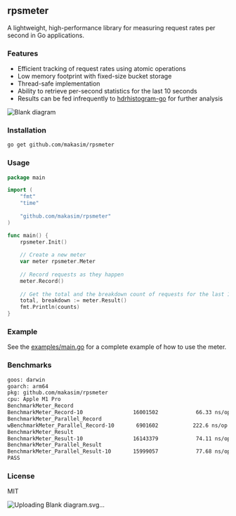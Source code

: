 ## rpsmeter

A lightweight, high-performance library for measuring request rates per second in Go applications.

### Features

- Efficient tracking of request rates using atomic operations
- Low memory footprint with fixed-size bucket storage
- Thread-safe implementation
- Ability to retrieve per-second statistics for the last 10 seconds
- Results can be fed infrequently to [hdrhistogram-go](https://github.com/HdrHistogram/hdrhistogram-go) for further analysis

![Blank diagram](https://github.com/user-attachments/assets/45f15804-868b-40aa-ba51-dcb42d329336)

### Installation

```bash
go get github.com/makasim/rpsmeter
```

### Usage

```go
package main

import (
    "fmt"
    "time"
    
    "github.com/makasim/rpsmeter"
)

func main() {
	rpsmeter.Init()
	
    // Create a new meter
    var meter rpsmeter.Meter
    
    // Record requests as they happen
    meter.Record()
    
    // Get the total and the breakdown count of requests for the last 10 seconds
    total, breakdown := meter.Result()
    fmt.Println(counts)
}
```

### Example

See the [examples/main.go](examples/main.go) for a complete example of how to use the meter.

### Benchmarks

```bash
goos: darwin
goarch: arm64
pkg: github.com/makasim/rpsmeter
cpu: Apple M1 Pro
BenchmarkMeter_Record
BenchmarkMeter_Record-10             	16001502	        66.33 ns/op	       0 B/op	       0 allocs/op
BenchmarkMeter_Parallel_Record
wBenchmarkMeter_Parallel_Record-10    	 6901602	       222.6 ns/op	       0 B/op	       0 allocs/op
BenchmarkMeter_Result
BenchmarkMeter_Result-10             	16143379	        74.11 ns/op	       0 B/op	       0 allocs/op
BenchmarkMeter_Parallel_Result
BenchmarkMeter_Parallel_Result-10    	15999057	        77.68 ns/op	       0 B/op	       0 allocs/op
PASS
```

### License

MIT





![Uploading<svg xmlns="http://www.w3.org/2000/svg" xmlns:xlink="http://www.w3.org/1999/xlink" xmlns:lucid="lucid" width="1242" height="201.38"><g transform="translate(-79 -199.62360346032693)" lucid:page-tab-id="0_0"><path d="M0 0h1500v500H0z" fill="#fff"/><path d="M980 285a6 6 0 0 1 6-6h328a6 6 0 0 1 6 6v109a6 6 0 0 1-6 6H986a6 6 0 0 1-6-6z" fill="#fff"/><path d="M981 285c0 .55-.45 1-1 1s-1-.45-1-1 .45-1 1-1 1 .45 1 1zm6-6c0 .55-.45 1-1 1s-1-.45-1-1 .45-1 1-1 1 .45 1 1zm8 0c0 .55-.45 1-1 1s-1-.45-1-1 .45-1 1-1 1 .45 1 1zm8 0c0 .55-.45 1-1 1s-1-.45-1-1 .45-1 1-1 1 .45 1 1zm8 0c0 .55-.45 1-1 1s-1-.45-1-1 .45-1 1-1 1 .45 1 1zm8 0c0 .55-.45 1-1 1s-1-.45-1-1 .45-1 1-1 1 .45 1 1zm8 0c0 .55-.45 1-1 1s-1-.45-1-1 .45-1 1-1 1 .45 1 1zm8 0c0 .55-.45 1-1 1s-1-.45-1-1 .45-1 1-1 1 .45 1 1zm8 0c0 .55-.45 1-1 1s-1-.45-1-1 .45-1 1-1 1 .45 1 1zm8 0c0 .55-.45 1-1 1s-1-.45-1-1 .45-1 1-1 1 .45 1 1zm8 0c0 .55-.45 1-1 1s-1-.45-1-1 .45-1 1-1 1 .45 1 1zm8 0c0 .55-.45 1-1 1s-1-.45-1-1 .45-1 1-1 1 .45 1 1zm8 0c0 .55-.45 1-1 1s-1-.45-1-1 .45-1 1-1 1 .45 1 1zm8 0c0 .55-.45 1-1 1s-1-.45-1-1 .45-1 1-1 1 .45 1 1zm8 0c0 .55-.45 1-1 1s-1-.45-1-1 .45-1 1-1 1 .45 1 1zm8 0c0 .55-.45 1-1 1s-1-.45-1-1 .45-1 1-1 1 .45 1 1zm8 0c0 .55-.45 1-1 1s-1-.45-1-1 .45-1 1-1 1 .45 1 1zm8 0c0 .55-.45 1-1 1s-1-.45-1-1 .45-1 1-1 1 .45 1 1zm8 0c0 .55-.45 1-1 1s-1-.45-1-1 .45-1 1-1 1 .45 1 1zm8 0c0 .55-.45 1-1 1s-1-.45-1-1 .45-1 1-1 1 .45 1 1zm8 0c0 .55-.45 1-1 1s-1-.45-1-1 .45-1 1-1 1 .45 1 1zm8 0c0 .55-.45 1-1 1s-1-.45-1-1 .45-1 1-1 1 .45 1 1zm8 0c0 .55-.45 1-1 1s-1-.45-1-1 .45-1 1-1 1 .45 1 1zm8 0c0 .55-.45 1-1 1s-1-.45-1-1 .45-1 1-1 1 .45 1 1zm8 0c0 .55-.45 1-1 1s-1-.45-1-1 .45-1 1-1 1 .45 1 1zm8 0c0 .55-.45 1-1 1s-1-.45-1-1 .45-1 1-1 1 .45 1 1zm8 0c0 .55-.45 1-1 1s-1-.45-1-1 .45-1 1-1 1 .45 1 1zm8 0c0 .55-.45 1-1 1s-1-.45-1-1 .45-1 1-1 1 .45 1 1zm8 0c0 .55-.45 1-1 1s-1-.45-1-1 .45-1 1-1 1 .45 1 1zm8 0c0 .55-.45 1-1 1s-1-.45-1-1 .45-1 1-1 1 .45 1 1zm8 0c0 .55-.45 1-1 1s-1-.45-1-1 .45-1 1-1 1 .45 1 1zm8 0c0 .55-.45 1-1 1s-1-.45-1-1 .45-1 1-1 1 .45 1 1zm8 0c0 .55-.45 1-1 1s-1-.45-1-1 .45-1 1-1 1 .45 1 1zm8 0c0 .55-.45 1-1 1s-1-.45-1-1 .45-1 1-1 1 .45 1 1zm8 0c0 .55-.45 1-1 1s-1-.45-1-1 .45-1 1-1 1 .45 1 1zm8 0c0 .55-.45 1-1 1s-1-.45-1-1 .45-1 1-1 1 .45 1 1zm8 0c0 .55-.45 1-1 1s-1-.45-1-1 .45-1 1-1 1 .45 1 1zm8 0c0 .55-.45 1-1 1s-1-.45-1-1 .45-1 1-1 1 .45 1 1zm8 0c0 .55-.45 1-1 1s-1-.45-1-1 .45-1 1-1 1 .45 1 1zm8 0c0 .55-.45 1-1 1s-1-.45-1-1 .45-1 1-1 1 .45 1 1zm8 0c0 .55-.45 1-1 1s-1-.45-1-1 .45-1 1-1 1 .45 1 1zm8 0c0 .55-.45 1-1 1s-1-.45-1-1 .45-1 1-1 1 .45 1 1zm8 0c0 .55-.45 1-1 1s-1-.45-1-1 .45-1 1-1 1 .45 1 1zm6 6c0 .55-.45 1-1 1s-1-.45-1-1 .45-1 1-1 1 .45 1 1zm0 7.8c0 .54-.45 1-1 1s-1-.46-1-1c0-.57.45-1 1-1s1 .43 1 1zm0 7.77c0 .55-.45 1-1 1s-1-.45-1-1 .45-1 1-1 1 .45 1 1zm0 7.8c0 .54-.45 1-1 1s-1-.46-1-1c0-.56.45-1 1-1s1 .44 1 1zm0 7.77c0 .56-.45 1-1 1s-1-.44-1-1c0-.55.45-1 1-1s1 .45 1 1zm0 7.8c0 .54-.45 1-1 1s-1-.46-1-1c0-.56.45-1 1-1s1 .44 1 1zm0 7.77c0 .57-.45 1-1 1s-1-.43-1-1c0-.54.45-1 1-1s1 .46 1 1zm0 7.8c0 .55-.45 1-1 1s-1-.45-1-1 .45-1 1-1 1 .45 1 1zm0 7.8c0 .54-.45 1-1 1s-1-.46-1-1c0-.57.45-1 1-1s1 .43 1 1zm0 7.77c0 .55-.45 1-1 1s-1-.45-1-1 .45-1 1-1 1 .45 1 1zm0 7.8c0 .54-.45 1-1 1s-1-.46-1-1c0-.56.45-1 1-1s1 .44 1 1zm0 7.77c0 .56-.45 1-1 1s-1-.44-1-1c0-.55.45-1 1-1s1 .45 1 1zm0 7.8c0 .54-.45 1-1 1s-1-.46-1-1c0-.56.45-1 1-1s1 .44 1 1zm0 7.77c0 .57-.45 1-1 1s-1-.43-1-1c0-.54.45-1 1-1s1 .46 1 1zm0 7.8c0 .55-.45 1-1 1s-1-.45-1-1 .45-1 1-1 1 .45 1 1zm-6 6c0 .55-.45 1-1 1s-1-.45-1-1 .45-1 1-1 1 .45 1 1zm-8 0c0 .55-.45 1-1 1s-1-.45-1-1 .45-1 1-1 1 .45 1 1zm-8 0c0 .55-.45 1-1 1s-1-.45-1-1 .45-1 1-1 1 .45 1 1zm-8 0c0 .55-.45 1-1 1s-1-.45-1-1 .45-1 1-1 1 .45 1 1zm-8 0c0 .55-.45 1-1 1s-1-.45-1-1 .45-1 1-1 1 .45 1 1zm-8 0c0 .55-.45 1-1 1s-1-.45-1-1 .45-1 1-1 1 .45 1 1zm-8 0c0 .55-.45 1-1 1s-1-.45-1-1 .45-1 1-1 1 .45 1 1zm-8 0c0 .55-.45 1-1 1s-1-.45-1-1 .45-1 1-1 1 .45 1 1zm-8 0c0 .55-.45 1-1 1s-1-.45-1-1 .45-1 1-1 1 .45 1 1zm-8 0c0 .55-.45 1-1 1s-1-.45-1-1 .45-1 1-1 1 .45 1 1zm-8 0c0 .55-.45 1-1 1s-1-.45-1-1 .45-1 1-1 1 .45 1 1zm-8 0c0 .55-.45 1-1 1s-1-.45-1-1 .45-1 1-1 1 .45 1 1zm-8 0c0 .55-.45 1-1 1s-1-.45-1-1 .45-1 1-1 1 .45 1 1zm-8 0c0 .55-.45 1-1 1s-1-.45-1-1 .45-1 1-1 1 .45 1 1zm-8 0c0 .55-.45 1-1 1s-1-.45-1-1 .45-1 1-1 1 .45 1 1zm-8 0c0 .55-.45 1-1 1s-1-.45-1-1 .45-1 1-1 1 .45 1 1zm-8 0c0 .55-.45 1-1 1s-1-.45-1-1 .45-1 1-1 1 .45 1 1zm-8 0c0 .55-.45 1-1 1s-1-.45-1-1 .45-1 1-1 1 .45 1 1zm-8 0c0 .55-.45 1-1 1s-1-.45-1-1 .45-1 1-1 1 .45 1 1zm-8 0c0 .55-.45 1-1 1s-1-.45-1-1 .45-1 1-1 1 .45 1 1zm-8 0c0 .55-.45 1-1 1s-1-.45-1-1 .45-1 1-1 1 .45 1 1zm-8 0c0 .55-.45 1-1 1s-1-.45-1-1 .45-1 1-1 1 .45 1 1zm-8 0c0 .55-.45 1-1 1s-1-.45-1-1 .45-1 1-1 1 .45 1 1zm-8 0c0 .55-.45 1-1 1s-1-.45-1-1 .45-1 1-1 1 .45 1 1zm-8 0c0 .55-.45 1-1 1s-1-.45-1-1 .45-1 1-1 1 .45 1 1zm-8 0c0 .55-.45 1-1 1s-1-.45-1-1 .45-1 1-1 1 .45 1 1zm-8 0c0 .55-.45 1-1 1s-1-.45-1-1 .45-1 1-1 1 .45 1 1zm-8 0c0 .55-.45 1-1 1s-1-.45-1-1 .45-1 1-1 1 .45 1 1zm-8 0c0 .55-.45 1-1 1s-1-.45-1-1 .45-1 1-1 1 .45 1 1zm-8 0c0 .55-.45 1-1 1s-1-.45-1-1 .45-1 1-1 1 .45 1 1zm-8 0c0 .55-.45 1-1 1s-1-.45-1-1 .45-1 1-1 1 .45 1 1zm-8 0c0 .55-.45 1-1 1s-1-.45-1-1 .45-1 1-1 1 .45 1 1zm-8 0c0 .55-.45 1-1 1s-1-.45-1-1 .45-1 1-1 1 .45 1 1zm-8 0c0 .55-.45 1-1 1s-1-.45-1-1 .45-1 1-1 1 .45 1 1zm-8 0c0 .55-.45 1-1 1s-1-.45-1-1 .45-1 1-1 1 .45 1 1zm-8 0c0 .55-.45 1-1 1s-1-.45-1-1 .45-1 1-1 1 .45 1 1zm-8 0c0 .55-.45 1-1 1s-1-.45-1-1 .45-1 1-1 1 .45 1 1zm-8 0c0 .55-.45 1-1 1s-1-.45-1-1 .45-1 1-1 1 .45 1 1zm-8 0c0 .55-.45 1-1 1s-1-.45-1-1 .45-1 1-1 1 .45 1 1zm-8 0c0 .55-.45 1-1 1s-1-.45-1-1 .45-1 1-1 1 .45 1 1zm-8 0c0 .55-.45 1-1 1s-1-.45-1-1 .45-1 1-1 1 .45 1 1zm-8 0c0 .55-.45 1-1 1s-1-.45-1-1 .45-1 1-1 1 .45 1 1zm-6-6c0 .55-.45 1-1 1s-1-.45-1-1 .45-1 1-1 1 .45 1 1zm0-7.8c0 .57-.45 1-1 1s-1-.43-1-1c0-.54.45-1 1-1s1 .46 1 1zm0-7.77c0 .55-.45 1-1 1s-1-.45-1-1 .45-1 1-1 1 .45 1 1zm0-7.8c0 .56-.45 1-1 1s-1-.44-1-1c0-.54.45-1 1-1s1 .46 1 1zm0-7.77c0 .55-.45 1-1 1s-1-.45-1-1c0-.56.45-1 1-1s1 .44 1 1zm0-7.8c0 .56-.45 1-1 1s-1-.44-1-1c0-.54.45-1 1-1s1 .46 1 1zm0-7.77c0 .54-.45 1-1 1s-1-.46-1-1c0-.57.45-1 1-1s1 .43 1 1zm0-7.8c0 .55-.45 1-1 1s-1-.45-1-1 .45-1 1-1 1 .45 1 1zm0-7.8c0 .57-.45 1-1 1s-1-.43-1-1c0-.54.45-1 1-1s1 .46 1 1zm0-7.77c0 .55-.45 1-1 1s-1-.45-1-1 .45-1 1-1 1 .45 1 1zm0-7.8c0 .56-.45 1-1 1s-1-.44-1-1c0-.54.45-1 1-1s1 .46 1 1zm0-7.77c0 .55-.45 1-1 1s-1-.45-1-1c0-.56.45-1 1-1s1 .44 1 1zm0-7.8c0 .56-.45 1-1 1s-1-.44-1-1c0-.54.45-1 1-1s1 .46 1 1zm0-7.77c0 .54-.45 1-1 1s-1-.46-1-1c0-.57.45-1 1-1s1 .43 1 1z" fill="#3a414a"/><use xlink:href="#a" transform="matrix(1,0,0,1,991.9999999999999,291) translate(115.68771701388889 57.90277777777778)"/><path d="M80 285a6 6 0 0 1 6-6h488a6 6 0 0 1 6 6v109a6 6 0 0 1-6 6H86a6 6 0 0 1-6-6z" fill="#fff"/><path d="M81 285c0 .55-.45 1-1 1s-1-.45-1-1 .45-1 1-1 1 .45 1 1zm6-6c0 .55-.45 1-1 1s-1-.45-1-1 .45-1 1-1 1 .45 1 1zm8 0c0 .55-.45 1-1 1s-1-.45-1-1 .45-1 1-1 1 .45 1 1zm8 0c0 .55-.45 1-1 1s-1-.45-1-1 .45-1 1-1 1 .45 1 1zm8 0c0 .55-.45 1-1 1s-1-.45-1-1 .45-1 1-1 1 .45 1 1zm8 0c0 .55-.45 1-1 1s-1-.45-1-1 .45-1 1-1 1 .45 1 1zm8 0c0 .55-.45 1-1 1s-1-.45-1-1 .45-1 1-1 1 .45 1 1zm8 0c0 .55-.45 1-1 1s-1-.45-1-1 .45-1 1-1 1 .45 1 1zm8 0c0 .55-.45 1-1 1s-1-.45-1-1 .45-1 1-1 1 .45 1 1zm8 0c0 .55-.45 1-1 1s-1-.45-1-1 .45-1 1-1 1 .45 1 1zm8 0c0 .55-.45 1-1 1s-1-.45-1-1 .45-1 1-1 1 .45 1 1zm8 0c0 .55-.45 1-1 1s-1-.45-1-1 .45-1 1-1 1 .45 1 1zm8 0c0 .55-.45 1-1 1s-1-.45-1-1 .45-1 1-1 1 .45 1 1zm8 0c0 .55-.45 1-1 1s-1-.45-1-1 .45-1 1-1 1 .45 1 1zm8 0c0 .55-.45 1-1 1s-1-.45-1-1 .45-1 1-1 1 .45 1 1zm8 0c0 .55-.45 1-1 1s-1-.45-1-1 .45-1 1-1 1 .45 1 1zm8 0c0 .55-.45 1-1 1s-1-.45-1-1 .45-1 1-1 1 .45 1 1zm8 0c0 .55-.45 1-1 1s-1-.45-1-1 .45-1 1-1 1 .45 1 1zm8 0c0 .55-.45 1-1 1s-1-.45-1-1 .45-1 1-1 1 .45 1 1zm8 0c0 .55-.45 1-1 1s-1-.45-1-1 .45-1 1-1 1 .45 1 1zm8 0c0 .55-.45 1-1 1s-1-.45-1-1 .45-1 1-1 1 .45 1 1zm8 0c0 .55-.45 1-1 1s-1-.45-1-1 .45-1 1-1 1 .45 1 1zm8 0c0 .55-.45 1-1 1s-1-.45-1-1 .45-1 1-1 1 .45 1 1zm8 0c0 .55-.45 1-1 1s-1-.45-1-1 .45-1 1-1 1 .45 1 1zm8 0c0 .55-.45 1-1 1s-1-.45-1-1 .45-1 1-1 1 .45 1 1zm8 0c0 .55-.45 1-1 1s-1-.45-1-1 .45-1 1-1 1 .45 1 1zm8 0c0 .55-.45 1-1 1s-1-.45-1-1 .45-1 1-1 1 .45 1 1zm8 0c0 .55-.45 1-1 1s-1-.45-1-1 .45-1 1-1 1 .45 1 1zm8 0c0 .55-.45 1-1 1s-1-.45-1-1 .45-1 1-1 1 .45 1 1zm8 0c0 .55-.45 1-1 1s-1-.45-1-1 .45-1 1-1 1 .45 1 1zm8 0c0 .55-.45 1-1 1s-1-.45-1-1 .45-1 1-1 1 .45 1 1zm8 0c0 .55-.45 1-1 1s-1-.45-1-1 .45-1 1-1 1 .45 1 1zm8 0c0 .55-.45 1-1 1s-1-.45-1-1 .45-1 1-1 1 .45 1 1zm8 0c0 .55-.45 1-1 1s-1-.45-1-1 .45-1 1-1 1 .45 1 1zm8 0c0 .55-.45 1-1 1s-1-.45-1-1 .45-1 1-1 1 .45 1 1zm8 0c0 .55-.45 1-1 1s-1-.45-1-1 .45-1 1-1 1 .45 1 1zm8 0c0 .55-.45 1-1 1s-1-.45-1-1 .45-1 1-1 1 .45 1 1zm8 0c0 .55-.45 1-1 1s-1-.45-1-1 .45-1 1-1 1 .45 1 1zm8 0c0 .55-.45 1-1 1s-1-.45-1-1 .45-1 1-1 1 .45 1 1zm8 0c0 .55-.45 1-1 1s-1-.45-1-1 .45-1 1-1 1 .45 1 1zm8 0c0 .55-.45 1-1 1s-1-.45-1-1 .45-1 1-1 1 .45 1 1zm8 0c0 .55-.45 1-1 1s-1-.45-1-1 .45-1 1-1 1 .45 1 1zm8 0c0 .55-.45 1-1 1s-1-.45-1-1 .45-1 1-1 1 .45 1 1zm8 0c0 .55-.45 1-1 1s-1-.45-1-1 .45-1 1-1 1 .45 1 1zm8 0c0 .55-.45 1-1 1s-1-.45-1-1 .45-1 1-1 1 .45 1 1zm8 0c0 .55-.45 1-1 1s-1-.45-1-1 .45-1 1-1 1 .45 1 1zm8 0c0 .55-.45 1-1 1s-1-.45-1-1 .45-1 1-1 1 .45 1 1zm8 0c0 .55-.45 1-1 1s-1-.45-1-1 .45-1 1-1 1 .45 1 1zm8 0c0 .55-.45 1-1 1s-1-.45-1-1 .45-1 1-1 1 .45 1 1zm8 0c0 .55-.45 1-1 1s-1-.45-1-1 .45-1 1-1 1 .45 1 1zm8 0c0 .55-.45 1-1 1s-1-.45-1-1 .45-1 1-1 1 .45 1 1zm8 0c0 .55-.45 1-1 1s-1-.45-1-1 .45-1 1-1 1 .45 1 1zm8 0c0 .55-.45 1-1 1s-1-.45-1-1 .45-1 1-1 1 .45 1 1zm8 0c0 .55-.45 1-1 1s-1-.45-1-1 .45-1 1-1 1 .45 1 1zm8 0c0 .55-.45 1-1 1s-1-.45-1-1 .45-1 1-1 1 .45 1 1zm8 0c0 .55-.45 1-1 1s-1-.45-1-1 .45-1 1-1 1 .45 1 1zm8 0c0 .55-.45 1-1 1s-1-.45-1-1 .45-1 1-1 1 .45 1 1zm8 0c0 .55-.45 1-1 1s-1-.45-1-1 .45-1 1-1 1 .45 1 1zm8 0c0 .55-.45 1-1 1s-1-.45-1-1 .45-1 1-1 1 .45 1 1zm8 0c0 .55-.45 1-1 1s-1-.45-1-1 .45-1 1-1 1 .45 1 1zm8 0c0 .55-.45 1-1 1s-1-.45-1-1 .45-1 1-1 1 .45 1 1zm8 0c0 .55-.45 1-1 1s-1-.45-1-1 .45-1 1-1 1 .45 1 1zm8 0c0 .55-.45 1-1 1s-1-.45-1-1 .45-1 1-1 1 .45 1 1zm6 6c0 .55-.45 1-1 1s-1-.45-1-1 .45-1 1-1 1 .45 1 1zm0 7.8c0 .54-.45 1-1 1s-1-.46-1-1c0-.57.45-1 1-1s1 .43 1 1zm0 7.77c0 .55-.45 1-1 1s-1-.45-1-1 .45-1 1-1 1 .45 1 1zm0 7.8c0 .54-.45 1-1 1s-1-.46-1-1c0-.56.45-1 1-1s1 .44 1 1zm0 7.77c0 .56-.45 1-1 1s-1-.44-1-1c0-.55.45-1 1-1s1 .45 1 1zm0 7.8c0 .54-.45 1-1 1s-1-.46-1-1c0-.56.45-1 1-1s1 .44 1 1zm0 7.77c0 .57-.45 1-1 1s-1-.43-1-1c0-.54.45-1 1-1s1 .46 1 1zm0 7.8c0 .55-.45 1-1 1s-1-.45-1-1 .45-1 1-1 1 .45 1 1zm0 7.8c0 .54-.45 1-1 1s-1-.46-1-1c0-.57.45-1 1-1s1 .43 1 1zm0 7.77c0 .55-.45 1-1 1s-1-.45-1-1 .45-1 1-1 1 .45 1 1zm0 7.8c0 .54-.45 1-1 1s-1-.46-1-1c0-.56.45-1 1-1s1 .44 1 1zm0 7.77c0 .56-.45 1-1 1s-1-.44-1-1c0-.55.45-1 1-1s1 .45 1 1zm0 7.8c0 .54-.45 1-1 1s-1-.46-1-1c0-.56.45-1 1-1s1 .44 1 1zm0 7.77c0 .57-.45 1-1 1s-1-.43-1-1c0-.54.45-1 1-1s1 .46 1 1zm0 7.8c0 .55-.45 1-1 1s-1-.45-1-1 .45-1 1-1 1 .45 1 1zm-6 6c0 .55-.45 1-1 1s-1-.45-1-1 .45-1 1-1 1 .45 1 1zm-8 0c0 .55-.45 1-1 1s-1-.45-1-1 .45-1 1-1 1 .45 1 1zm-8 0c0 .55-.45 1-1 1s-1-.45-1-1 .45-1 1-1 1 .45 1 1zm-8 0c0 .55-.45 1-1 1s-1-.45-1-1 .45-1 1-1 1 .45 1 1zm-8 0c0 .55-.45 1-1 1s-1-.45-1-1 .45-1 1-1 1 .45 1 1zm-8 0c0 .55-.45 1-1 1s-1-.45-1-1 .45-1 1-1 1 .45 1 1zm-8 0c0 .55-.45 1-1 1s-1-.45-1-1 .45-1 1-1 1 .45 1 1zm-8 0c0 .55-.45 1-1 1s-1-.45-1-1 .45-1 1-1 1 .45 1 1zm-8 0c0 .55-.45 1-1 1s-1-.45-1-1 .45-1 1-1 1 .45 1 1zm-8 0c0 .55-.45 1-1 1s-1-.45-1-1 .45-1 1-1 1 .45 1 1zm-8 0c0 .55-.45 1-1 1s-1-.45-1-1 .45-1 1-1 1 .45 1 1zm-8 0c0 .55-.45 1-1 1s-1-.45-1-1 .45-1 1-1 1 .45 1 1zm-8 0c0 .55-.45 1-1 1s-1-.45-1-1 .45-1 1-1 1 .45 1 1zm-8 0c0 .55-.45 1-1 1s-1-.45-1-1 .45-1 1-1 1 .45 1 1zm-8 0c0 .55-.45 1-1 1s-1-.45-1-1 .45-1 1-1 1 .45 1 1zm-8 0c0 .55-.45 1-1 1s-1-.45-1-1 .45-1 1-1 1 .45 1 1zm-8 0c0 .55-.45 1-1 1s-1-.45-1-1 .45-1 1-1 1 .45 1 1zm-8 0c0 .55-.45 1-1 1s-1-.45-1-1 .45-1 1-1 1 .45 1 1zm-8 0c0 .55-.45 1-1 1s-1-.45-1-1 .45-1 1-1 1 .45 1 1zm-8 0c0 .55-.45 1-1 1s-1-.45-1-1 .45-1 1-1 1 .45 1 1zm-8 0c0 .55-.45 1-1 1s-1-.45-1-1 .45-1 1-1 1 .45 1 1zm-8 0c0 .55-.45 1-1 1s-1-.45-1-1 .45-1 1-1 1 .45 1 1zm-8 0c0 .55-.45 1-1 1s-1-.45-1-1 .45-1 1-1 1 .45 1 1zm-8 0c0 .55-.45 1-1 1s-1-.45-1-1 .45-1 1-1 1 .45 1 1zm-8 0c0 .55-.45 1-1 1s-1-.45-1-1 .45-1 1-1 1 .45 1 1zm-8 0c0 .55-.45 1-1 1s-1-.45-1-1 .45-1 1-1 1 .45 1 1zm-8 0c0 .55-.45 1-1 1s-1-.45-1-1 .45-1 1-1 1 .45 1 1zm-8 0c0 .55-.45 1-1 1s-1-.45-1-1 .45-1 1-1 1 .45 1 1zm-8 0c0 .55-.45 1-1 1s-1-.45-1-1 .45-1 1-1 1 .45 1 1zm-8 0c0 .55-.45 1-1 1s-1-.45-1-1 .45-1 1-1 1 .45 1 1zm-8 0c0 .55-.45 1-1 1s-1-.45-1-1 .45-1 1-1 1 .45 1 1zm-8 0c0 .55-.45 1-1 1s-1-.45-1-1 .45-1 1-1 1 .45 1 1zm-8 0c0 .55-.45 1-1 1s-1-.45-1-1 .45-1 1-1 1 .45 1 1zm-8 0c0 .55-.45 1-1 1s-1-.45-1-1 .45-1 1-1 1 .45 1 1zm-8 0c0 .55-.45 1-1 1s-1-.45-1-1 .45-1 1-1 1 .45 1 1zm-8 0c0 .55-.45 1-1 1s-1-.45-1-1 .45-1 1-1 1 .45 1 1zm-8 0c0 .55-.45 1-1 1s-1-.45-1-1 .45-1 1-1 1 .45 1 1zm-8 0c0 .55-.45 1-1 1s-1-.45-1-1 .45-1 1-1 1 .45 1 1zm-8 0c0 .55-.45 1-1 1s-1-.45-1-1 .45-1 1-1 1 .45 1 1zm-8 0c0 .55-.45 1-1 1s-1-.45-1-1 .45-1 1-1 1 .45 1 1zm-8 0c0 .55-.45 1-1 1s-1-.45-1-1 .45-1 1-1 1 .45 1 1zm-8 0c0 .55-.45 1-1 1s-1-.45-1-1 .45-1 1-1 1 .45 1 1zm-8 0c0 .55-.45 1-1 1s-1-.45-1-1 .45-1 1-1 1 .45 1 1zm-8 0c0 .55-.45 1-1 1s-1-.45-1-1 .45-1 1-1 1 .45 1 1zm-8 0c0 .55-.45 1-1 1s-1-.45-1-1 .45-1 1-1 1 .45 1 1zm-8 0c0 .55-.45 1-1 1s-1-.45-1-1 .45-1 1-1 1 .45 1 1zm-8 0c0 .55-.45 1-1 1s-1-.45-1-1 .45-1 1-1 1 .45 1 1zm-8 0c0 .55-.45 1-1 1s-1-.45-1-1 .45-1 1-1 1 .45 1 1zm-8 0c0 .55-.45 1-1 1s-1-.45-1-1 .45-1 1-1 1 .45 1 1zm-8 0c0 .55-.45 1-1 1s-1-.45-1-1 .45-1 1-1 1 .45 1 1zm-8 0c0 .55-.45 1-1 1s-1-.45-1-1 .45-1 1-1 1 .45 1 1zm-8 0c0 .55-.45 1-1 1s-1-.45-1-1 .45-1 1-1 1 .45 1 1zm-8 0c0 .55-.45 1-1 1s-1-.45-1-1 .45-1 1-1 1 .45 1 1zm-8 0c0 .55-.45 1-1 1s-1-.45-1-1 .45-1 1-1 1 .45 1 1zm-8 0c0 .55-.45 1-1 1s-1-.45-1-1 .45-1 1-1 1 .45 1 1zm-8 0c0 .55-.45 1-1 1s-1-.45-1-1 .45-1 1-1 1 .45 1 1zm-8 0c0 .55-.45 1-1 1s-1-.45-1-1 .45-1 1-1 1 .45 1 1zm-8 0c0 .55-.45 1-1 1s-1-.45-1-1 .45-1 1-1 1 .45 1 1zm-8 0c0 .55-.45 1-1 1s-1-.45-1-1 .45-1 1-1 1 .45 1 1zm-8 0c0 .55-.45 1-1 1s-1-.45-1-1 .45-1 1-1 1 .45 1 1zm-8 0c0 .55-.45 1-1 1s-1-.45-1-1 .45-1 1-1 1 .45 1 1zm-8 0c0 .55-.45 1-1 1s-1-.45-1-1 .45-1 1-1 1 .45 1 1zm-6-6c0 .55-.45 1-1 1s-1-.45-1-1 .45-1 1-1 1 .45 1 1zm0-7.8c0 .57-.45 1-1 1s-1-.43-1-1c0-.54.45-1 1-1s1 .46 1 1zm0-7.77c0 .55-.45 1-1 1s-1-.45-1-1 .45-1 1-1 1 .45 1 1zm0-7.8c0 .56-.45 1-1 1s-1-.44-1-1c0-.54.45-1 1-1s1 .46 1 1zm0-7.77c0 .55-.45 1-1 1s-1-.45-1-1c0-.56.45-1 1-1s1 .44 1 1zm0-7.8c0 .56-.45 1-1 1s-1-.44-1-1c0-.54.45-1 1-1s1 .46 1 1zm0-7.77c0 .54-.45 1-1 1s-1-.46-1-1c0-.57.45-1 1-1s1 .43 1 1zm0-7.8c0 .55-.45 1-1 1s-1-.45-1-1 .45-1 1-1 1 .45 1 1zm0-7.8c0 .57-.45 1-1 1s-1-.43-1-1c0-.54.45-1 1-1s1 .46 1 1zm0-7.77c0 .55-.45 1-1 1s-1-.45-1-1 .45-1 1-1 1 .45 1 1zm0-7.8c0 .56-.45 1-1 1s-1-.44-1-1c0-.54.45-1 1-1s1 .46 1 1zm0-7.77c0 .55-.45 1-1 1s-1-.45-1-1c0-.56.45-1 1-1s1 .44 1 1zm0-7.8c0 .56-.45 1-1 1s-1-.44-1-1c0-.54.45-1 1-1s1 .46 1 1zm0-7.77c0 .54-.45 1-1 1s-1-.46-1-1c0-.57.45-1 1-1s1 .43 1 1z" fill="#3a414a"/><use xlink:href="#a" transform="matrix(1,0,0,1,92,291) translate(195.68771701388889 57.90277777777778)"/><path d="M100 306a6 6 0 0 1 6-6h68a6 6 0 0 1 6 6v68a6 6 0 0 1-6 6h-68a6 6 0 0 1-6-6z" stroke="#3a414a" stroke-width="2" fill="#fff"/><use xlink:href="#b" transform="matrix(1,0,0,1,112,312) translate(21.245442708333336 35.52777777777778)"/><path d="M180 306a6 6 0 0 1 6-6h68a6 6 0 0 1 6 6v68a6 6 0 0 1-6 6h-68a6 6 0 0 1-6-6z" stroke="#3a414a" stroke-width="2" fill="#fff"/><use xlink:href="#c" transform="matrix(1,0,0,1,192,312) translate(21.223741319444443 35.52777777777778)"/><path d="M260 306a6 6 0 0 1 6-6h68a6 6 0 0 1 6 6v68a6 6 0 0 1-6 6h-68a6 6 0 0 1-6-6z" stroke="#3a414a" stroke-width="2" fill="#fff"/><use xlink:href="#d" transform="matrix(1,0,0,1,272,312) translate(21.712022569444443 35.52777777777778)"/><path d="M340 306a6 6 0 0 1 6-6h68a6 6 0 0 1 6 6v68a6 6 0 0 1-6 6h-68a6 6 0 0 1-6-6z" stroke="#3a414a" stroke-width="2" fill="#fff"/><use xlink:href="#e" transform="matrix(1,0,0,1,352,312) translate(20.99045138888889 35.52777777777778)"/><path d="M420 306a6 6 0 0 1 6-6h68a6 6 0 0 1 6 6v68a6 6 0 0 1-6 6h-68a6 6 0 0 1-6-6z" stroke="#3a414a" stroke-width="2" fill="#fff"/><use xlink:href="#f" transform="matrix(1,0,0,1,432,312) translate(21.126085069444443 35.52777777777778)"/><path d="M500 306a6 6 0 0 1 6-6h68a6 6 0 0 1 6 6v68a6 6 0 0 1-6 6h-68a6 6 0 0 1-6-6z" stroke="#3a414a" stroke-width="2" fill="#fff"/><use xlink:href="#g" transform="matrix(1,0,0,1,512,312) translate(21.13693576388889 35.52777777777778)"/><path d="M580 306a6 6 0 0 1 6-6h68a6 6 0 0 1 6 6v68a6 6 0 0 1-6 6h-68a6 6 0 0 1-6-6z" stroke="#3a414a" stroke-width="2" fill="#fff"/><use xlink:href="#c" transform="matrix(1,0,0,1,592,312) translate(21.223741319444443 35.52777777777778)"/><path d="M660 306a6 6 0 0 1 6-6h68a6 6 0 0 1 6 6v68a6 6 0 0 1-6 6h-68a6 6 0 0 1-6-6z" stroke="#3a414a" stroke-width="2" fill="#fff"/><use xlink:href="#b" transform="matrix(1,0,0,1,672,312) translate(21.245442708333336 35.52777777777778)"/><path d="M740 306a6 6 0 0 1 6-6h68a6 6 0 0 1 6 6v68a6 6 0 0 1-6 6h-68a6 6 0 0 1-6-6z" stroke="#3a414a" stroke-width="2" fill="#fff"/><use xlink:href="#e" transform="matrix(1,0,0,1,752,312) translate(20.99045138888889 35.52777777777778)"/><path d="M820 306a6 6 0 0 1 6-6h68a6 6 0 0 1 6 6v68a6 6 0 0 1-6 6h-68a6 6 0 0 1-6-6z" stroke="#3a414a" stroke-width="2" fill="#fff"/><use xlink:href="#e" transform="matrix(1,0,0,1,832,312) translate(20.99045138888889 35.52777777777778)"/><path d="M900 306a6 6 0 0 1 6-6h68a6 6 0 0 1 6 6v68a6 6 0 0 1-6 6h-68a6 6 0 0 1-6-6z" stroke="#3a414a" stroke-width="2" fill="#fff"/><use xlink:href="#d" transform="matrix(1,0,0,1,912,312) translate(21.712022569444443 35.52777777777778)"/><path d="M980 306a6 6 0 0 1 6-6h68a6 6 0 0 1 6 6v68a6 6 0 0 1-6 6h-68a6 6 0 0 1-6-6z" stroke="#3a414a" stroke-width="2" fill="#fff"/><use xlink:href="#c" transform="matrix(1,0,0,1,992,312) translate(21.223741319444443 35.52777777777778)"/><path d="M1060 306a6 6 0 0 1 6-6h68a6 6 0 0 1 6 6v68a6 6 0 0 1-6 6h-68a6 6 0 0 1-6-6z" stroke="#3a414a" stroke-width="2" fill="#fff"/><use xlink:href="#g" transform="matrix(1,0,0,1,1072,312) translate(21.13693576388889 35.52777777777778)"/><path d="M1140 306a6 6 0 0 1 6-6h68a6 6 0 0 1 6 6v68a6 6 0 0 1-6 6h-68a6 6 0 0 1-6-6z" stroke="#3a414a" stroke-width="2" fill="#fff"/><use xlink:href="#h" transform="matrix(1,0,0,1,1152,312) translate(16.704427083333336 35.52777777777778)"/><path d="M1220 306a6 6 0 0 1 6-6h68a6 6 0 0 1 6 6v68a6 6 0 0 1-6 6h-68a6 6 0 0 1-6-6z" stroke="#3a414a" stroke-width="2" fill="#fff"/><use xlink:href="#f" transform="matrix(1,0,0,1,1232,312) translate(21.126085069444443 35.52777777777778)"/><path d="M700 221v59.5M700 221.03V220" stroke="#3a414a" stroke-width="2" fill="none"/><path d="M700 295.76l-4.63-14.26h9.26z" stroke="#3a414a" stroke-width="2" fill="#3a414a"/><use xlink:href="#i" transform="matrix(1,0,0,1,708,199.62360346032693) translate(0 17.22222222222222)"/><use xlink:href="#j" transform="matrix(1,0,0,1,708,199.62360346032693) translate(0 38.732638888888886)"/><path d="M860 221v59.5M860 221.03V220" stroke="#3a414a" stroke-width="2" fill="none"/><path d="M860 295.76l-4.63-14.26h9.26z" stroke="#3a414a" stroke-width="2" fill="#3a414a"/><use xlink:href="#k" transform="matrix(1,0,0,1,868,209.24479166666666) translate(0 17.22222222222222)"/><path d="M578.56 260H476.38M578.55 260h.5" stroke="#3a414a" fill="none"/><path d="M461.62 260l14.26-4.63v9.26z" stroke="#3a414a" fill="#3a414a"/><use xlink:href="#l" transform="matrix(1,0,0,1,480.796607001497,234.48958333333334) translate(0 17.22222222222222)"/><use xlink:href="#m" transform="matrix(1,0,0,1,480.796607001497,234.48958333333334) translate(8.42013888888889 17.22222222222222)"/><use xlink:href="#n" transform="matrix(1,0,0,1,480.796607001497,234.48958333333334) translate(49.470486111111114 17.22222222222222)"/><path d="M1319.5 260h-102.17M1319.5 260h.5" stroke="#3a414a" fill="none"/><path d="M1202.56 260l14.27-4.63v9.26z" stroke="#3a414a" fill="#3a414a"/><defs><path d="M180 0v-1490h510c348 0 508 209 508 474 0 266-160 477-507 477H370V0H180zm190-706h312c236 0 327-133 327-310 0-176-91-307-329-307H370v617" id="o"/><path d="M158 0v-1118h174v172h12c41-113 157-188 290-188 26 0 70 2 91 3v181c-11-2-60-10-108-10-161 0-279 109-279 260V0H158" id="p"/><path d="M613 24c-304 0-509-231-509-576 0-350 205-580 509-580 305 0 511 230 511 580 0 345-206 576-511 576zm0-161c226 0 329-195 329-415 0-222-103-419-329-419-223 0-326 196-326 419 0 220 103 415 326 415" id="q"/><path d="M613 24c-304 0-509-231-509-576 0-350 205-580 509-580 216 0 392 114 453 309l-173 49c-33-115-133-197-280-197-223 0-326 196-326 419 0 220 103 415 326 415 150 0 252-85 285-206l172 49C1010-95 832 24 613 24" id="r"/><path d="M628 24c-324 0-524-230-524-574 0-343 198-582 503-582 237 0 487 146 487 559v75H286c9 234 145 362 343 362 132 0 231-58 273-172l174 48C1024-91 857 24 628 24zM287-650h624c-17-190-120-322-304-322-192 0-309 151-320 322" id="s"/><path d="M538 24C308 24 148-78 108-271l171-41c32 123 123 178 257 178 156 0 256-77 256-169 0-77-54-128-164-154l-186-44c-203-48-300-148-300-305 0-192 176-326 414-326 230 0 351 112 402 269l-163 42c-31-80-94-158-238-158-133 0-233 69-233 162 0 83 57 129 188 160l169 40c203 48 298 149 298 302 0 196-179 339-441 339" id="t"/><g id="a"><use transform="matrix(0.010850694444444444,0,0,0.010850694444444444,0,0)" xlink:href="#o"/><use transform="matrix(0.010850694444444444,0,0,0.010850694444444444,14.192708333333332,0)" xlink:href="#p"/><use transform="matrix(0.010850694444444444,0,0,0.010850694444444444,22.189670138888886,0)" xlink:href="#q"/><use transform="matrix(0.010850694444444444,0,0,0.010850694444444444,35.514322916666664,0)" xlink:href="#r"/><use transform="matrix(0.010850694444444444,0,0,0.010850694444444444,48.209635416666664,0)" xlink:href="#s"/><use transform="matrix(0.010850694444444444,0,0,0.010850694444444444,61.16536458333333,0)" xlink:href="#t"/><use transform="matrix(0.010850694444444444,0,0,0.010850694444444444,72.89496527777777,0)" xlink:href="#t"/></g><path d="M626 20c-262 0-458-168-468-396h184c12 133 134 229 284 229 180 0 311-137 311-326 0-192-136-335-323-335-92 0-196 33-255 78l-178-22 88-738h784v167H429l-51 435h8c61-51 160-87 263-87 273 0 474 211 474 499 0 286-210 496-497 496" id="u"/><use transform="matrix(0.010850694444444444,0,0,0.010850694444444444,0,0)" xlink:href="#u" id="b"/><path d="M154 0v-137l495-537c165-179 249-281 249-418 0-156-121-253-280-253-170 0-278 110-278 278H158c0-264 200-443 465-443 266 0 455 183 455 416 0 161-73 288-336 568L416-179v12h687V0H154" id="v"/><use transform="matrix(0.010850694444444444,0,0,0.010850694444444444,0,0)" xlink:href="#v" id="c"/><path d="M200 0l662-1311v-12H98v-167h963v177L400 0H200" id="w"/><use transform="matrix(0.010850694444444444,0,0,0.010850694444444444,0,0)" xlink:href="#w" id="d"/><path d="M646 20c-332 0-524-278-524-764 0-483 194-766 524-766s524 283 524 766c0 485-191 764-524 764zm0-166c218 0 341-220 341-598 0-380-123-601-341-601s-341 222-341 601c0 378 123 598 341 598" id="x"/><use transform="matrix(0.010850694444444444,0,0,0.010850694444444444,0,0)" xlink:href="#x" id="e"/><path d="M633 20c-303 0-511-173-511-416 0-188 124-348 291-378v-8c-145-37-237-174-237-332 0-227 192-396 457-396 261 0 456 169 456 396 0 158-94 295-235 332v8c162 30 291 190 291 378 0 243-212 416-512 416zm0-165c197 0 322-103 322-261 0-165-138-283-322-283-188 0-324 118-324 283 0 158 123 261 324 261zm0-703c157 0 272-101 272-252 0-149-110-246-272-246-165 0-273 97-273 246 0 151 112 252 273 252" id="y"/><use transform="matrix(0.010850694444444444,0,0,0.010850694444444444,0,0)" xlink:href="#y" id="f"/><path d="M635 20c-292 0-500-160-510-396h192c11 142 145 229 315 229 187 0 323-105 323-260 0-161-125-274-346-274H488v-165h121c174 0 294-100 294-254 0-148-104-245-266-245-152 0-291 85-297 230H157c8-234 222-395 484-395 278 0 448 188 448 400 0 168-95 291-247 336v12c190 31 301 169 301 357 0 244-216 425-508 425" id="z"/><use transform="matrix(0.010850694444444444,0,0,0.010850694444444444,0,0)" xlink:href="#z" id="g"/><path d="M653-1490V0H466v-1314h-10L96-1047v-204l324-239h233" id="A"/><g id="h"><use transform="matrix(0.010850694444444444,0,0,0.010850694444444444,0,0)" xlink:href="#A"/><use transform="matrix(0.010850694444444444,0,0,0.010850694444444444,9.038628472222221,0)" xlink:href="#v"/></g><path fill="#333" d="M135 0v-1490h340l471 754c59 97 122 210 187 365-32-387-14-721-19-1119h312V0h-341C855-382 627-689 427-1113c32 420 16 695 20 1113H135" id="B"/><path fill="#333" d="M628 22C291 22 81-210 81-554c0-346 210-578 547-578 336 0 547 232 547 578 0 344-211 576-547 576zm0-236c160 0 242-146 242-341 0-197-82-341-242-341S387-753 387-555c0 195 81 341 241 341" id="C"/><path fill="#333" d="M361 0L31-1118h315c68 295 127 523 188 845 63-317 128-551 199-845h276c71 296 131 525 196 846 57-321 119-552 186-846h319L1378 0h-305c-73-261-148-486-204-771C813-484 740-261 666 0H361" id="D"/><g id="i"><use transform="matrix(0.008680555555555556,0,0,0.008680555555555556,0,0)" xlink:href="#B"/><use transform="matrix(0.008680555555555556,0,0,0.008680555555555556,13.550347222222223,0)" xlink:href="#C"/><use transform="matrix(0.008680555555555556,0,0,0.008680555555555556,24.210069444444446,0)" xlink:href="#D"/></g><path fill="#333" d="M440-1490V0H135v-1490h305" id="E"/><path fill="#333" d="M428-647V0H128v-1118h283l4 231c63-156 176-245 348-245 232 0 384 159 384 421V0H847v-659c0-139-76-222-202-222-128 0-217 86-217 234" id="F"/><path fill="#333" d="M628 22C291 22 81-210 81-554c0-346 210-578 547-578 265 0 455 142 497 372l-279 52c-25-116-99-188-215-188-160 0-244 139-244 341 0 200 84 341 244 341 116 0 193-74 217-195l279 51C1085-123 896 22 628 22" id="G"/><g id="j"><use transform="matrix(0.008680555555555556,0,0,0.008680555555555556,0,0)" xlink:href="#E"/><use transform="matrix(0.008680555555555556,0,0,0.008680555555555556,4.991319444444445,0)" xlink:href="#F"/><use transform="matrix(0.008680555555555556,0,0,0.008680555555555556,16.05902777777778,0)" xlink:href="#G"/></g><path fill="#333" d="M135 0v-1490h581c339 0 533 192 533 485 0 204-94 351-264 424L1302 0H964L680-532H440V0H135zm305-779h220c186 0 274-77 274-226 0-150-88-233-275-233H440v459" id="H"/><path fill="#333" d="M633 22C291 22 81-200 81-553c0-345 210-579 537-579 292 0 525 185 525 567v84H378c7 183 109 277 260 277 105 0 184-46 216-132l272 51C1071-99 893 22 633 22zM380-669h474c-15-146-94-237-233-237-143 0-229 99-241 237" id="I"/><path fill="#333" d="M572 22C302 22 117-98 78-306l279-48c29 105 101 156 224 156 114 0 185-48 185-115 0-118-228-130-337-155-215-49-322-150-322-317 0-215 187-347 470-347 265 0 424 116 466 298l-266 47c-24-76-87-130-196-130-98 0-174 46-174 113 0 56 38 95 144 117l201 40c216 44 320 143 320 302 0 220-207 367-500 367" id="J"/><path fill="#333" d="M683-1118v229H474v562c0 71 29 104 102 104 23 0 73-7 95-13l43 225C647 9 580 16 520 16 296 16 174-96 174-301v-588H20v-229h154v-266h300v266h209" id="K"/><g id="k"><use transform="matrix(0.008680555555555556,0,0,0.008680555555555556,0,0)" xlink:href="#H"/><use transform="matrix(0.008680555555555556,0,0,0.008680555555555556,11.458333333333334,0)" xlink:href="#I"/><use transform="matrix(0.008680555555555556,0,0,0.008680555555555556,22.048611111111114,0)" xlink:href="#J"/><use transform="matrix(0.008680555555555556,0,0,0.008680555555555556,32.005208333333336,0)" xlink:href="#I"/><use transform="matrix(0.008680555555555556,0,0,0.008680555555555556,42.595486111111114,0)" xlink:href="#K"/></g><path fill="#333" d="M135 0v-1490h305v1237h643V0H135" id="L"/><path fill="#333" d="M440 22C227 22 68-92 68-313c0-250 202-322 422-343 195-21 271-24 271-105 0-95-63-149-175-149-116 0-187 57-211 129l-275-46c57-194 237-305 487-305 240 0 474 108 474 379V0H777v-155h-10C713-51 605 22 440 22zm85-211c140 0 238-93 238-211v-121c-37 26-156 42-222 51-111 16-185 59-185 149 0 87 70 132 169 132" id="M"/><g id="m"><use transform="matrix(0.008680555555555556,0,0,0.008680555555555556,0,0)" xlink:href="#L"/><use transform="matrix(0.008680555555555556,0,0,0.008680555555555556,10.052083333333334,0)" xlink:href="#M"/><use transform="matrix(0.008680555555555556,0,0,0.008680555555555556,20.37326388888889,0)" xlink:href="#J"/><use transform="matrix(0.008680555555555556,0,0,0.008680555555555556,30.32986111111111,0)" xlink:href="#K"/></g><g id="n"><use transform="matrix(0.008680555555555556,0,0,0.008680555555555556,0,0)" xlink:href="#K"/><use transform="matrix(0.008680555555555556,0,0,0.008680555555555556,6.336805555555556,0)" xlink:href="#I"/><use transform="matrix(0.008680555555555556,0,0,0.008680555555555556,16.927083333333336,0)" xlink:href="#F"/></g></defs></g></svg> Blank diagram.svg…]()
